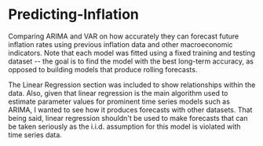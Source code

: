 # Predicting-Inflation

Comparing ARIMA and VAR on how accurately they can forecast future inflation rates using previous inflation data
and other macroeconomic indicators. Note that each model was fitted using a fixed training and testing dataset -- the goal is to
find the model with the best long-term accuracy, as opposed to building models that produce rolling forecasts.

The Linear Regression section was included to show relationships within the data. Also, given that linear regression is the main algorithm used to estimate parameter values for prominent time series models such as ARIMA, I wanted to see how it produces forecasts with other datasets. That being said, linear regression shouldn't be used to make forecasts that can be taken seriously as the i.i.d. assumption for this model is violated with time series data.
